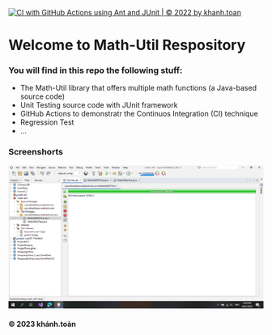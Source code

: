 [![CI with GitHub Actions using Ant and JUnit | © 2022 by khanh.toan](https://github.com/khanh-toan/math-util1/actions/workflows/ci-junit.yml/badge.svg)](https://github.com/khanh-toan/math-util1/actions/workflows/ci-junit.yml)

# Welcome to Math-Util Respository
### You will find in this repo the following stuff:
* The Math-Util library that offers multiple math functions (a Java-based source code)
* Unit Testing source code with JUnit framework
* GitHub Actions to demonstratr the Continuos Integration (CI) technique
* Regression Test
* ...

### Screenshorts
![DDT & TDD with JUnit](https://github.com/khanh-toan/math-util1/blob/main/images/DDT%20with%20JUnit.png)

#### © 2023 khánh.toàn